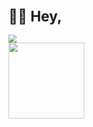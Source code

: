 # 👋🏻 Hey,
<img src="https://github-readme-stats.vercel.app/api?username=agentnova&hide=issues,prs&show_icons=true&count_private=true&include_all_commits=true"><br><img src="https://github-readme-stats.vercel.app/api/top-langs/?username=agentnova&layout=compact" height="150">


